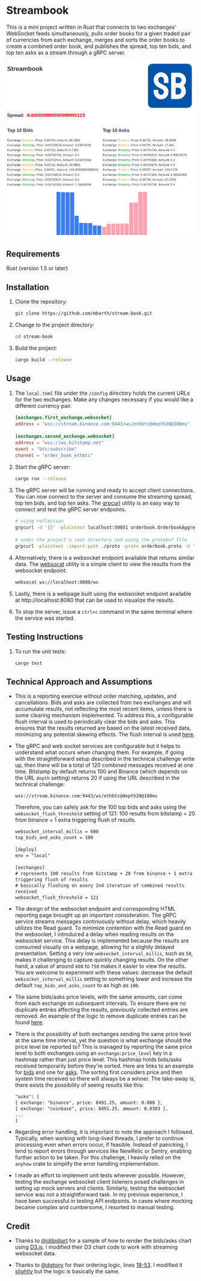# Streambook

This is a mini project written in Rust that connects to two exchanges' WebSocket feeds
simultaneously, pulls order books for a given traded pair of currencies from each
exchange, merges and sorts the order books to create a combined order book, and
publishes the spread, top ten bids, and top ten asks as a stream through a gRPC server.

![Results Visualization](static/streambook.png)

## Requirements
Rust (version 1.5 or later)

## Installation

1. Clone the repository:

   ```bash
   git clone https://github.com/mbarth/stream-book.git
   ```
2. Change to the project directory:

    ```bash
    cd stream-book
    ```

3. Build the project:

    ```bash
    cargo build --release
    ```
   
## Usage

1. The `local.toml` file under the `/config` directory holds the current URLs for the two 
   exchanges. Make any changes necessary if you would like a different currency pair.
   
    ```toml
    [exchanges.first_exchange.websocket]
    address = "wss://stream.binance.com:9443/ws/ethbtc@depth20@100ms"
    
    [exchanges.second_exchange.websocket]
    address = "wss://ws.bitstamp.net"
    event = "bts:subscribe"
    channel = "order_book_ethbtc"
    ```

2. Start the gRPC server:

    ```bash
    cargo run --release
    ```

3. The gRPC server will be running and ready to accept client connections. You can now 
   connect to the server and consume the streaming spread, top ten bids, and top ten asks.
   The [grpcurl](https://github.com/fullstorydev/grpcurl) utility is an easy way to connect
   and test the gRPC server endpoints.
   
   ```bash
   # using reflection
   grpcurl -d '{}' -plaintext localhost:50051 orderbook.OrderbookAggregator/BookSummary
   
   # under the project's root directory and using the protobuf file
   grpcurl -plaintext -import-path ./proto -proto orderbook.proto -d '{}' 'localhost:50051' orderbook.OrderbookAggregator/BookSummary
   ```
   
4. Alternatively, there is a websocket endpoint available that returns similar data. The 
   [websocat](https://github.com/vi/websocat) utility is a simple client to view the results
   from the websocket endpoint.
   
   ```bash
   websocat ws://localhost:8080/ws
   ```
   
5. Lastly, there is a webpage built using the websocket endpoint available at http://localhost:8080
   that can be used to visualize the results.
   
6. To stop the server, issue a `ctrl+c` command in the same terminal where the service was started.

## Testing Instructions

1. To run the unit tests:

   ```bash
   cargo test
   ```
   
## Technical Approach and Assumptions

* This is a reporting exercise without order matching, updates, and cancellations. Bids and 
  asks are collected from two exchanges and will accumulate results, not reflecting the most
  recent items, unless there is some clearing mechanism implemented. To address this, a 
  configurable flush interval is used to periodically clear the bids and asks. This ensures 
  that the results returned are based on the latest received data, minimizing any potential 
  skewing effects. The flush interval is used [here](https://github.com/mbarth/stream-book/blob/master/src/ws_data_providers/ws_listeners.rs#L119).
  
* The gRPC and web socket services are configurable but it helps to understand what occurs when
  changing them. For example, if going with the straightforward setup described in the technical
  challenge write up, then there will be a total of 120 combined messages received at one time.
  Bitstamp by default returns 100 and Binance (which depends on the URL `depth` setting) returns 
  20 if using the URL described in the technical challenge:
  
  ```
  wss://stream.binance.com:9443/ws/ethbtc@depth20@100ms
  ```
  Therefore, you can safely ask for the 100 top bids and asks using the `websocket_flush_threshold` 
  setting of 121: 100 results from bitstamp + 20 from binance + 1 extra triggering flush of results.
    
  ```
  websocket_interval_millis = 600
  top_bids_and_asks_count = 100
    
  [deploy]
  env = "local"
    
  [exchanges]
  # represents 100 results from bitstamp + 20 from binance + 1 extra triggering flush of results
  # basically flushing on every 2nd iteration of combined results received
  websocket_flush_threshold = 121
  ```
  
* The design of the websocket endpoint and corresponding HTML reporting page brought up an 
  important consideration. The gRPC service streams messages continuously without delay, which 
  heavily utilizes the Read guard. To minimize contention with the Read guard on the websocket, 
  I introduced a delay when reading results on the websocket service. This delay is implemented 
  because the results are consumed visually on a webpage, allowing for a slightly delayed 
  presentation. Setting a very low `websocket_interval_millis`, such as `50`, makes it 
  challenging to capture quickly changing results. On the other hand, a value of around `600` 
  to `750` makes it easier to view the results. You are welcome to experiment with these values: 
  decrease the default `websocket_interval_millis` setting to something lower and increase the 
  default `top_bids_and_asks_count` to as high as `100`.

* The same bids/asks price levels, with the same amounts, can come from each exchange on 
  subsequent intervals. To ensure there are no duplicate entries affecting the results, 
  previously collected entries are removed. An example of the logic to remove duplicate entries 
  can be found [here](https://github.com/mbarth/stream-book/blob/master/src/ws_data_providers/ws_listeners.rs#L100).

* There is the possibility of both exchanges sending the same price level at the same time interval,
  yet the question is what exchange should the price level be reported to? This is managed by 
  reporting the same price level to both exchanges using an `exchange:price_level` key in a hashmap 
  rather than just price level. This hashmap holds bids/asks received temporarily before they're sorted. 
  Here are links to an example for [bids](https://github.com/mbarth/stream-book/blob/master/src/order_book/model.rs#L89) 
  and one for [asks](https://github.com/mbarth/stream-book/blob/master/src/order_book/model.rs#L105).
  The sorting first considers price and then system time received so there will always be a 
  winner. The take-away is, there exists the possibility of seeing results like this:
  
   ```
   "asks": [
   { exchange: "binance", price: 8491.25, amount: 0.008 },
   { exchange: "coinbase", price: 8491.25, amount: 0.0303 },
   ...
   ]
   ```
  
* Regarding error handling, it is important to note the approach I followed. Typically, when working 
  with long-lived threads, I prefer to continue processing even when errors occur, if feasible. 
  Instead of panicking, I tend to report errors through services like NewRelic or Sentry, enabling 
  further action to be taken. For this challenge, I heavily relied on the `anyhow` crate to simplify 
  the error handling implementation.
  
* I made an effort to implement unit tests wherever possible. However, testing the exchange 
  websocket client listeners posed challenges in setting up mock servers and clients. Similarly, 
  testing the websocket service was not a straightforward task. In my previous experience, I have 
  been successful in testing API endpoints. In cases where mocking became complex and cumbersome, 
  I resorted to manual testing.
  
## Credit

* Thanks to [@idibidiart](https://gist.github.com/idibidiart/42e8abf6fde52f54cec58064f9fd5582) for 
  a sample of how to render the bids/asks chart using [D3.js](https://d3js.org/). I modified their
  D3 chart code to work with streaming websocket data.

* Thanks to [@dgtony](https://github.com/dgtony/orderbook-rs/tree/master) for their ordering logic,
  lines [18-53](https://github.com/dgtony/orderbook-rs/blob/master/src/engine/order_queues.rs#L18-L53).
  I modified it [slightly](https://github.com/mbarth/stream-book/blob/master/src/order_book/model.rs#L30-L66) 
  but the logic is basically the same.
